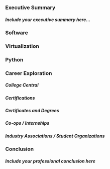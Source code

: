 ### Executive Summary
##### Include your executive summary here...

### Software
### Virtualization
### Python
### Career Exploration
##### College Central
##### Certifications
##### Certificates and Degrees
##### Co-ops / Internships
##### Industry Associations / Student Organizations
### Conclusion
##### Include your professional conclusion here
